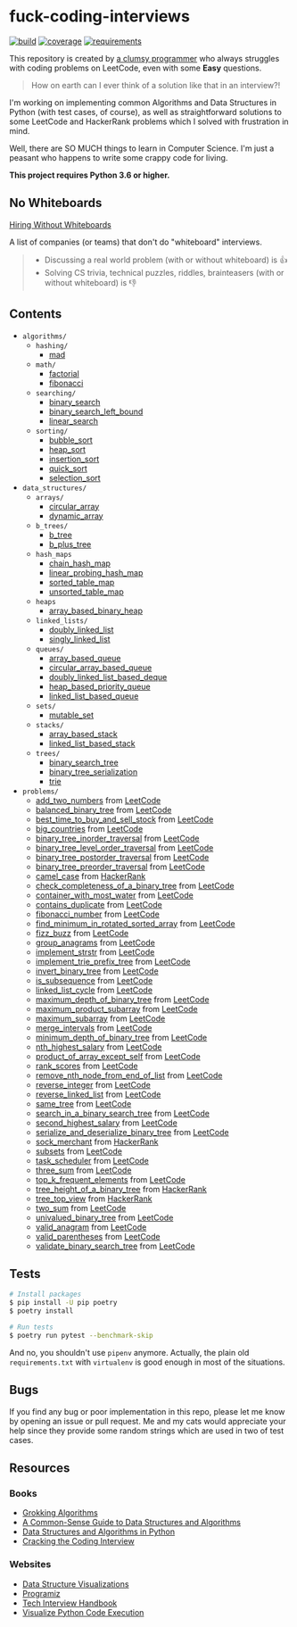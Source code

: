 # fuck-coding-interviews

[![build](https://img.shields.io/github/workflow/status/vinta/fuck-coding-interviews/CI?style=flat-square)](https://github.com/vinta/fuck-coding-interviews/actions)
[![coverage](https://img.shields.io/codecov/c/github/vinta/fuck-coding-interviews?style=flat-square)](https://codecov.io/gh/vinta/fuck-coding-interviews)
[![requirements](https://img.shields.io/requires/github/vinta/fuck-coding-interviews?style=flat-square)](https://requires.io/github/vinta/fuck-coding-interviews/requirements/)

This repository is created by [a clumsy programmer](https://leetcode.com/vinta/) who always struggles with coding problems on LeetCode, even with some **Easy** questions.

> How on earth can I ever think of a solution like that in an interview?!

I'm working on implementing common Algorithms and Data Structures in Python (with test cases, of course), as well as straightforward solutions to some LeetCode and HackerRank problems which I solved with frustration in mind.

Well, there are SO MUCH things to learn in Computer Science. I'm just a peasant who happens to write some crappy code for living.

**This project requires Python 3.6 or higher.**

## No Whiteboards

[Hiring Without Whiteboards](https://github.com/poteto/hiring-without-whiteboards)

A list of companies (or teams) that don't do "whiteboard" interviews.

> - Discussing a real world problem (with or without whiteboard) is 👍
> - Solving CS trivia, technical puzzles, riddles, brainteasers (with or without whiteboard) is 👎

## Contents

- `algorithms/`
    - `hashing/`
        - [mad](https://github.com/vinta/fuck-coding-interviews/blob/master/algorithms/hashing/mad_compression.py)
    - `math/`
        - [factorial](https://github.com/vinta/fuck-coding-interviews/blob/master/algorithms/math/factorial.py)
        - [fibonacci](https://github.com/vinta/fuck-coding-interviews/blob/master/algorithms/math/fibonacci.py)
    - `searching/`
        - [binary_search](https://github.com/vinta/fuck-coding-interviews/blob/master/algorithms/searching/binary_search.py)
        - [binary_search_left_bound](https://github.com/vinta/fuck-coding-interviews/blob/master/algorithms/searching/binary_search_left_bound.py)
        - [linear_search](https://github.com/vinta/fuck-coding-interviews/blob/master/algorithms/searching/linear_search.py)
    - `sorting/`
        - [bubble_sort](https://github.com/vinta/fuck-coding-interviews/blob/master/algorithms/sorting/bubble_sort.py)
        - [heap_sort](https://github.com/vinta/fuck-coding-interviews/blob/master/algorithms/sorting/heap_sort.py)
        - [insertion_sort](https://github.com/vinta/fuck-coding-interviews/blob/master/algorithms/sorting/insertion_sort.py)
        - [quick_sort](https://github.com/vinta/fuck-coding-interviews/blob/master/algorithms/sorting/quick_sort.py)
        - [selection_sort](https://github.com/vinta/fuck-coding-interviews/blob/master/algorithms/sorting/selection_sort.py)
- `data_structures/`
    - `arrays/`
        - [circular_array](https://github.com/vinta/fuck-coding-interviews/blob/master/data_structures/arrays/circular_array.py)
        - [dynamic_array](https://github.com/vinta/fuck-coding-interviews/blob/master/data_structures/arrays/dynamic_array.py)
    - `b_trees/`
        - [b_tree](https://github.com/vinta/fuck-coding-interviews/blob/master/data_structures/b_trees/b_tree.py)
        - [b_plus_tree](https://github.com/vinta/fuck-coding-interviews/blob/master/data_structures/b_trees/b_plus_tree.py)
    - `hash_maps`
        - [chain_hash_map](https://github.com/vinta/fuck-coding-interviews/blob/master/data_structures/hash_maps/chain_hash_map.py)
        - [linear_probing_hash_map](https://github.com/vinta/fuck-coding-interviews/blob/master/data_structures/hash_maps/linear_probing_hash_map.py)
        - [sorted_table_map](https://github.com/vinta/fuck-coding-interviews/blob/master/data_structures/hash_maps/sorted_table_map.py)
        - [unsorted_table_map](https://github.com/vinta/fuck-coding-interviews/blob/master/data_structures/hash_maps/unsorted_table_map.py)
    - `heaps`
        - [array_based_binary_heap](https://github.com/vinta/fuck-coding-interviews/blob/master/data_structures/heaps/array_based_binary_heap.py)
    - `linked_lists/`
        - [doubly_linked_list](https://github.com/vinta/fuck-coding-interviews/blob/master/data_structures/linked_lists/doubly_linked_list.py)
        - [singly_linked_list](https://github.com/vinta/fuck-coding-interviews/blob/master/data_structures/linked_lists/singly_linked_list.py)
    - `queues/`
        - [array_based_queue](https://github.com/vinta/fuck-coding-interviews/blob/master/data_structures/queues/array_based_queue.py)
        - [circular_array_based_queue](https://github.com/vinta/fuck-coding-interviews/blob/master/data_structures/queues/circular_array_based_queue.py)
        - [doubly_linked_list_based_deque](https://github.com/vinta/fuck-coding-interviews/blob/master/data_structures/queues/doubly_linked_list_based_deque.py)
        - [heap_based_priority_queue](https://github.com/vinta/fuck-coding-interviews/blob/master/data_structures/queues/heap_based_priority_queue.py)
        - [linked_list_based_queue](https://github.com/vinta/fuck-coding-interviews/blob/master/data_structures/queues/linked_list_based_queue.py)
    - `sets/`
        - [mutable_set](https://github.com/vinta/fuck-coding-interviews/blob/master/data_structures/sets/mutable_set.py)
    - `stacks/`
        - [array_based_stack](https://github.com/vinta/fuck-coding-interviews/blob/master/data_structures/stacks/array_based_stack.py)
        - [linked_list_based_stack](https://github.com/vinta/fuck-coding-interviews/blob/master/data_structures/stacks/linked_list_based_stack.py)
    - `trees/`
        - [binary_search_tree](https://github.com/vinta/fuck-coding-interviews/blob/master/data_structures/trees/binary_search_tree.py)
        - [binary_tree_serialization](https://github.com/vinta/fuck-coding-interviews/blob/master/data_structures/trees/binary_tree_serialization.py)
        - [trie](https://github.com/vinta/fuck-coding-interviews/blob/master/data_structures/trees/trie.py)
- `problems/`
    - [add_two_numbers](https://github.com/vinta/fuck-coding-interviews/blob/master/problems/add_two_numbers.py) from [LeetCode](https://leetcode.com/problems/add-two-numbers/)
    - [balanced_binary_tree](https://github.com/vinta/fuck-coding-interviews/blob/master/problems/balanced_binary_tree.py) from [LeetCode](https://leetcode.com/problems/balanced-binary-tree/)
    - [best_time_to_buy_and_sell_stock](https://github.com/vinta/fuck-coding-interviews/blob/master/problems/best_time_to_buy_and_sell_stock.py) from [LeetCode](https://leetcode.com/problems/best-time-to-buy-and-sell-stock/)
    - [big_countries](https://github.com/vinta/fuck-coding-interviews/blob/master/problems/big_countries.sql) from [LeetCode](https://leetcode.com/problems/big-countries/)
    - [binary_tree_inorder_traversal](https://github.com/vinta/fuck-coding-interviews/blob/master/problems/binary_tree_inorder_traversal.py) from [LeetCode](https://leetcode.com/problems/binary-tree-inorder-traversal/)
    - [binary_tree_level_order_traversal](https://github.com/vinta/fuck-coding-interviews/blob/master/problems/binary_tree_level_order_traversal.py) from [LeetCode](https://leetcode.com/problems/binary-tree-level-order-traversal/)
    - [binary_tree_postorder_traversal](https://github.com/vinta/fuck-coding-interviews/blob/master/problems/binary_tree_postorder_traversal.py) from [LeetCode](https://leetcode.com/problems/binary-tree-postorder-traversal/)
    - [binary_tree_preorder_traversal](https://github.com/vinta/fuck-coding-interviews/blob/master/problems/binary_tree_preorder_traversal.py) from [LeetCode](https://leetcode.com/problems/binary-tree-preorder-traversal/)
    - [camel_case](https://github.com/vinta/fuck-coding-interviews/blob/master/problems/camel_case.py) from [HackerRank](https://www.hackerrank.com/challenges/camelcase/problem)
    - [check_completeness_of_a_binary_tree](https://github.com/vinta/fuck-coding-interviews/blob/master/problems/check_completeness_of_a_binary_tree.py) from [LeetCode](https://leetcode.com/problems/check-completeness-of-a-binary-tree/)
    - [container_with_most_water](https://github.com/vinta/fuck-coding-interviews/blob/master/problems/container_with_most_water.py) from [LeetCode](https://leetcode.com/problems/container-with-most-water/)
    - [contains_duplicate](https://github.com/vinta/fuck-coding-interviews/blob/master/problems/contains_duplicate.py) from [LeetCode](https://leetcode.com/problems/contains-duplicate/)
    - [fibonacci_number](https://github.com/vinta/fuck-coding-interviews/blob/master/problems/fibonacci_number.py) from [LeetCode](https://leetcode.com/problems/fibonacci-number/)
    - [find_minimum_in_rotated_sorted_array](https://github.com/vinta/fuck-coding-interviews/blob/master/problems/find_minimum_in_rotated_sorted_array.py) from [LeetCode](https://leetcode.com/problems/find-minimum-in-rotated-sorted-array/)
    - [fizz_buzz](https://github.com/vinta/fuck-coding-interviews/blob/master/problems/fizz_buzz.py) from [LeetCode](https://leetcode.com/problems/fizz-buzz/)
    - [group_anagrams](https://github.com/vinta/fuck-coding-interviews/blob/master/problems/group_anagrams.py) from [LeetCode](https://leetcode.com/problems/group-anagrams/)
    - [implement_strstr](https://github.com/vinta/fuck-coding-interviews/blob/master/problems/implement_strstr.py) from [LeetCode](https://leetcode.com/problems/implement-strstr/)
    - [implement_trie_prefix_tree](https://github.com/vinta/fuck-coding-interviews/blob/master/problems/implement_trie_prefix_tree.py) from [LeetCode](https://leetcode.com/problems/implement-trie-prefix-tree/)
    - [invert_binary_tree](https://github.com/vinta/fuck-coding-interviews/blob/master/problems/invert_binary_tree.py) from [LeetCode](https://leetcode.com/problems/invert-binary-tree/)
    - [is_subsequence](https://github.com/vinta/fuck-coding-interviews/blob/master/problems/is_subsequence.py) from [LeetCode](https://leetcode.com/problems/is-subsequence/)
    - [linked_list_cycle](https://github.com/vinta/fuck-coding-interviews/blob/master/problems/linked_list_cycle.py) from [LeetCode](https://leetcode.com/problems/linked-list-cycle/)
    - [maximum_depth_of_binary_tree](https://github.com/vinta/fuck-coding-interviews/blob/master/problems/maximum_depth_of_binary_tree.py) from [LeetCode](https://leetcode.com/problems/maximum-depth-of-binary-tree/)
    - [maximum_product_subarray](https://github.com/vinta/fuck-coding-interviews/blob/master/problems/maximum_product_subarray.py) from [LeetCode](https://leetcode.com/problems/maximum-product-subarray/)
    - [maximum_subarray](https://github.com/vinta/fuck-coding-interviews/blob/master/problems/maximum_subarray.py) from [LeetCode](https://leetcode.com/problems/maximum-subarray/)
    - [merge_intervals](https://github.com/vinta/fuck-coding-interviews/blob/master/problems/merge_intervals.py) from [LeetCode](https://leetcode.com/problems/merge-intervals/)
    - [minimum_depth_of_binary_tree](https://github.com/vinta/fuck-coding-interviews/blob/master/problems/minimum_depth_of_binary_tree.py) from [LeetCode](https://leetcode.com/problems/minimum-depth-of-binary-tree/)
    - [nth_highest_salary](https://github.com/vinta/fuck-coding-interviews/blob/master/problems/nth_highest_salary.sql) from [LeetCode](https://leetcode.com/problems/nth-highest-salary/)
    - [product_of_array_except_self](https://github.com/vinta/fuck-coding-interviews/blob/master/problems/product_of_array_except_self.py) from [LeetCode](https://leetcode.com/problems/product-of-array-except-self/)
    - [rank_scores](https://github.com/vinta/fuck-coding-interviews/blob/master/problems/rank_scores.sql) from [LeetCode](https://leetcode.com/problems/rank-scores/)
    - [remove_nth_node_from_end_of_list](https://github.com/vinta/fuck-coding-interviews/blob/master/problems/remove_nth_node_from_end_of_list.py) from [LeetCode](https://leetcode.com/problems/remove-nth-node-from-end-of-list/)
    - [reverse_integer](https://github.com/vinta/fuck-coding-interviews/blob/master/problems/reverse_integer.py) from [LeetCode](https://leetcode.com/problems/reverse-integer/)
    - [reverse_linked_list](https://github.com/vinta/fuck-coding-interviews/blob/master/problems/reverse_linked_list.py) from [LeetCode](https://leetcode.com/problems/reverse-linked-list/)
    - [same_tree](https://github.com/vinta/fuck-coding-interviews/blob/master/problems/same_tree.py) from [LeetCode](https://leetcode.com/problems/same-tree/)
    - [search_in_a_binary_search_tree](https://github.com/vinta/fuck-coding-interviews/blob/master/problems/search_in_a_binary_search_tree.py) from [LeetCode](https://leetcode.com/problems/search-in-a-binary-search-tree/)
    - [second_highest_salary](https://github.com/vinta/fuck-coding-interviews/blob/master/problems/second_highest_salary.sql) from [LeetCode](https://leetcode.com/problems/second-highest-salary/)
    - [serialize_and_deserialize_binary_tree](https://github.com/vinta/fuck-coding-interviews/blob/master/problems/serialize_and_deserialize_binary_tree.py) from [LeetCode](https://leetcode.com/problems/serialize-and-deserialize-binary-tree/)
    - [sock_merchant](https://github.com/vinta/fuck-coding-interviews/blob/master/problems/sock_merchant.py) from [HackerRank](https://www.hackerrank.com/challenges/sock-merchant/problem)
    - [subsets](https://github.com/vinta/fuck-coding-interviews/blob/master/problems/subsets.py) from [LeetCode](https://leetcode.com/problems/subsets/)
    - [task_scheduler](https://github.com/vinta/fuck-coding-interviews/blob/master/problems/task_scheduler.py) from [LeetCode](https://leetcode.com/problems/task-scheduler/)
    - [three_sum](https://github.com/vinta/fuck-coding-interviews/blob/master/problems/three_sum.py) from [LeetCode](https://leetcode.com/problems/3sum/)
    - [top_k_frequent_elements](https://github.com/vinta/fuck-coding-interviews/blob/master/problems/top_k_frequent_elements.py) from [LeetCode](https://leetcode.com/problems/top-k-frequent-elements/)
    - [tree_height_of_a_binary_tree](https://github.com/vinta/fuck-coding-interviews/blob/master/problems/tree_height_of_a_binary_tree.py) from [HackerRank](https://www.hackerrank.com/challenges/tree-height-of-a-binary-tree/problem)
    - [tree_top_view](https://github.com/vinta/fuck-coding-interviews/blob/master/problems/tree_top_view.py) from [HackerRank](https://www.hackerrank.com/challenges/tree-top-view/problem)
    - [two_sum](https://github.com/vinta/fuck-coding-interviews/blob/master/problems/two_sum.py) from [LeetCode](https://leetcode.com/problems/two-sum/)
    - [univalued_binary_tree](https://github.com/vinta/fuck-coding-interviews/blob/master/problems/univalued_binary_tree.py) from [LeetCode](https://leetcode.com/problems/univalued-binary-tree/)
    - [valid_anagram](https://github.com/vinta/fuck-coding-interviews/blob/master/problems/valid_anagram.py) from [LeetCode](https://leetcode.com/problems/valid-anagram/)
    - [valid_parentheses](https://github.com/vinta/fuck-coding-interviews/blob/master/problems/valid_parentheses.py) from [LeetCode](https://leetcode.com/problems/valid-parentheses/)
    - [validate_binary_search_tree](https://github.com/vinta/fuck-coding-interviews/blob/master/problems/validate_binary_search_tree.py) from [LeetCode](https://leetcode.com/problems/validate-binary-search-tree/)

## Tests

```bash
# Install packages
$ pip install -U pip poetry
$ poetry install

# Run tests
$ poetry run pytest --benchmark-skip
```

And no, you shouldn't use `pipenv` anymore. Actually, the plain old `requirements.txt` with `virtualenv` is good enough in most of the situations.

## Bugs

If you find any bug or poor implementation in this repo, please let me know by opening an issue or pull request. Me and my cats would appreciate your help since they provide some random strings which are used in two of test cases.

## Resources

### Books

- [Grokking Algorithms](https://learning.oreilly.com/library/view/grokking-algorithms-an/9781617292231/)
- [A Common-Sense Guide to Data Structures and Algorithms](https://learning.oreilly.com/library/view/a-common-sense-guide/9781680502794/)
- [Data Structures and Algorithms in Python](https://learning.oreilly.com/library/view/data-structures-and/9781118290279/)
- [Cracking the Coding Interview](http://www.crackingthecodinginterview.com/)

### Websites

- [Data Structure Visualizations](https://www.cs.usfca.edu/~galles/visualization/Algorithms.html)
- [Programiz](https://www.programiz.com/dsa)
- [Tech Interview Handbook](https://yangshun.github.io/tech-interview-handbook/)
- [Visualize Python Code Execution](http://www.pythontutor.com/live.html#mode=edit)
